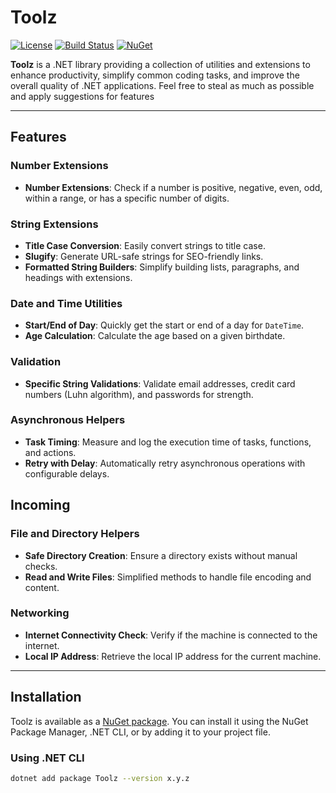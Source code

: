 # Toolz

[![License](https://img.shields.io/badge/license-MIT-blue.svg)](LICENSE) [![Build Status](https://github.com/runenilsenoe/toolz/actions/workflows/build-and-publish.yaml/badge.svg)](https://github.com/runenilsenoe/toolz/actions) [![NuGet](https://img.shields.io/nuget/v/runenilsenoe-toolz.svg)](https://www.nuget.org/packages/runenilsenoe-toolz)

**Toolz** is a .NET library providing a collection of utilities and extensions to enhance productivity, simplify common coding tasks, and improve the overall quality of .NET applications.
Feel free to steal as much as possible and apply suggestions for features

---

## Features

### Number Extensions
- **Number Extensions**: Check if a number is positive, negative, even, odd, within a range, or has a specific number of digits.

### String Extensions
- **Title Case Conversion**: Easily convert strings to title case.
- **Slugify**: Generate URL-safe strings for SEO-friendly links.
- **Formatted String Builders**: Simplify building lists, paragraphs, and headings with extensions.

### Date and Time Utilities
- **Start/End of Day**: Quickly get the start or end of a day for `DateTime`.
- **Age Calculation**: Calculate the age based on a given birthdate.

### Validation
- **Specific String Validations**: Validate email addresses, credit card numbers (Luhn algorithm), and passwords for strength.

### Asynchronous Helpers
- **Task Timing**: Measure and log the execution time of tasks, functions, and actions.
- **Retry with Delay**: Automatically retry asynchronous operations with configurable delays.

## Incoming
### File and Directory Helpers
- **Safe Directory Creation**: Ensure a directory exists without manual checks.
- **Read and Write Files**: Simplified methods to handle file encoding and content.

### Networking
- **Internet Connectivity Check**: Verify if the machine is connected to the internet.
- **Local IP Address**: Retrieve the local IP address for the current machine.

---

## Installation

Toolz is available as a [NuGet package](https://www.nuget.org/packages/Toolz). You can install it using the NuGet Package Manager, .NET CLI, or by adding it to your project file.

### Using .NET CLI
```bash
dotnet add package Toolz --version x.y.z